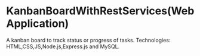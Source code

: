 # KanbanBoardWithRestServices(Web Application)
A kanban board to track status or progress of tasks.
Technologies: HTML,CSS,JS,Node.js,Express.js and MySQL.
